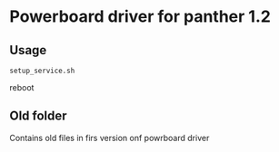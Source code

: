 # Powerboard driver for panther 1.2

## Usage

```
setup_service.sh
```

reboot

## Old folder

Contains old files in firs version onf powrboard driver